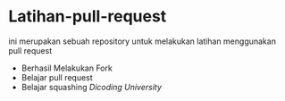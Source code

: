 # Latihan-pull-request
ini merupakan sebuah repository untuk melakukan latihan menggunakan pull request
* Berhasil Melakukan Fork
* Belajar pull request
* Belajar squashing
*Dicoding University*
